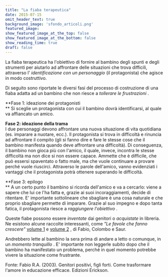 ```yaml
---
title: "La fiaba terapeutica"
date: 2015-07-15
omit_header_text: true
background_image: 'sfondo_articoli.png'
featured_image: 
show_featured_image_at_the_top: false
show_featured_image_at_the_bottom: false
show_reading_time: true
draft: false
---
```


La fiaba terapeutica ha l'obiettivo di fornire al bambino degli spunti e degli
strumenti per aiutarlo ad affrontare delle situazioni che trova difficili,
attraverso l' _identificazione con un personaggio_ (il protagonista) che
agisce in modo costruttivo.  
  
Di seguito sono riportate le diversi fasi del processo di costruzione di una
fiaba adatta ad un bambino che non riesce a _tollerare le frustrazioni_ .  
  
**Fase 1: ideazione dei protagonisti  
** Si sceglie un protagonista con cui il bambino dovrà identificarsi, al quale
va affiancato un amico.  
  
**Fase 2: ideazione della trama**  
I due personaggi devono affrontare una nuova situazione di vita quotidiana
(es. imparare a nuotare, ecc.). Il protagonista si trova in difficoltà e
rinuncia ad affrontare il compito (gli si fanno dire e fare le stesse cose che
il bambino manifesta quando deve affrontare una difficoltà). Di conseguenza,
il bambino non gioca più con l'amico, il quale, invece, incontra le stesse
difficoltà ma non dice si non essere capace. Ammette che è difficile, che può
essersi spaventato o fatto male, ma che vuole continuare a provare perché
vuole riuscirci. Attraverso le parole dell'amico, vanno evidenziati i vantaggi
che il protagonista potrà ottenere superando le difficoltà.  
  
**Fase 3: epilogo  
** A un certo punto il bambino si ricorda dell'amico e va a cercarlo: viene a
sapere che lui ce l'ha fatta e, grazie ai suoi incoraggiamenti, decide di
ritentare. E' importante sottolineare che sbagliare è una cosa naturale e che
proprio sbagliare permette di imparare. Grazie al suo impegno e dopo tanta
fatica, il protagonista riesce a _raggiungere l'obiettivo_ .  
  
Queste fiabe possono essere _inventate_ dai genitori o _acquistate_ in libreria. Ne esistono alcune raccolte interessanti, come _"Le favole che fanno crescere"_ [volume 1](http://www.erickson.it/Libri/Pagine/Scheda-Libro.aspx?ItemId=36953) e [volume 2](http://www.erickson.it/Libri/Pagine/Scheda-Libro.aspx?ItemId=39787) , di Fabio, Colombo e Saur.   
  
Andrebbero lette al bambino la sera prima di andare a letto o comunque, in un
_momento tranquillo_ . E' importante non leggerle subito dopo che il bambino
ha manifestato un problema, perché in quel momento potrebbe vivere la
situazione come frustrante.  
  
Fonte: Fabio R.A. (2003). Genitori positivi, figli forti. Come trasformare
l'amore in educazione efficace. Edizioni Erickson.


